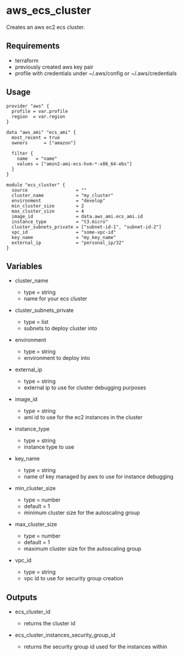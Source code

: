 # aws_ecs_cluster

Creates an aws ec2 ecs cluster.

## Requirements

- terraform
- previously created aws key pair
- profile with credentials under ~/.aws/config or ~/.aws/credentials

## Usage
```
provider "aws" {
  profile = var.profile
  region  = var.region
}

data "aws_ami" "ecs_ami" {
  most_recent = true
  owners      = ["amazon"]

  filter {
    name   = "name"
    values = ["amzn2-ami-ecs-hvm-*-x86_64-ebs"]
  }
}

module "ecs_cluster" {
  source                  = ""
  cluster_name            = "my_cluster"
  environment             = "develop"
  min_cluster_size        = 2
  max_cluster_size        = 4
  image_id                = data.aws_ami.ecs_ami.id
  instance_type           = "t3.micro"
  cluster_subnets_private = ["subnet-id-1", "subnet-id-2"]
  vpc_id                  = "some-vpc-id"
  key_name                = "my_key_name"
  external_ip             = "personal_ip/32"
}
```
## Variables

- cluster_name
  - type = string
  - name for your ecs cluster

- cluster_subnets_private
  - type = list
  - subnets to deploy cluster into

- environment
  - type = string
  - environment to deploy into 

- external_ip
  - type = string
  - external ip to use for cluster debugging purposes

- image_id
  - type = string
  - ami id to use for the ec2 instances in the cluster

- instance_type
  - type = string
  - instance type to use

- key_name
  - type = string
  - name of key managed by aws to use for instance debugging

- min_cluster_size
  - type = number
  - default = 1
  - minimum cluster size for the autoscaling group

- max_cluster_size
  - type = number
  - default = 1
  - maximum cluster size for the autoscaling group

- vpc_id
  - type = string
  - vpc id to use for security group creation

## Outputs

- ecs_cluster_id 
  - returns the cluster id

- ecs_cluster_instances_security_group_id
  - returns the security group id used for the instances within